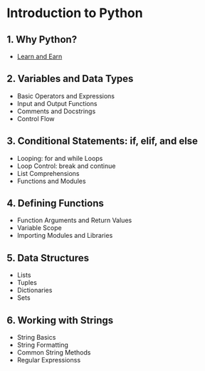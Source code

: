# Introduction to Python

## 1. Why Python?

- [Learn and Earn](../why_python.md)

## 2. Variables and Data Types

- Basic Operators and Expressions
- Input and Output Functions
- Comments and Docstrings
- Control Flow

## 3. Conditional Statements: if, elif, and else

- Looping: for and while Loops
- Loop Control: break and continue
- List Comprehensions
- Functions and Modules

## 4. Defining Functions

- Function Arguments and Return Values
- Variable Scope
- Importing Modules and Libraries


## 5. Data Structures

- Lists
- Tuples
- Dictionaries
- Sets

## 6. Working with Strings

- String Basics
- String Formatting
- Common String Methods
- Regular Expressionss
